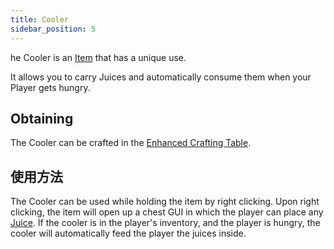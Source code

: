```yaml
---
title: Cooler
sidebar_position: 5
---
```


he Cooler is an [Item](/docs/Slimefun/Items) that has a unique use.

It allows you to carry Juices and automatically consume them when your Player gets hungry.

## Obtaining

The Cooler can be crafted in the [Enhanced Crafting Table](Enhanced-Crafting-Table).

## 使用方法

The Cooler can be used while holding the item by right clicking. Upon right clicking, the item will open up a chest GUI in which the player can place any [Juice](Juices). If the cooler is in the player's inventory, and the player is hungry, the cooler will automatically feed the player the juices inside.
